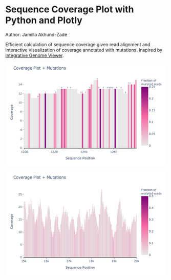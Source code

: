 # Sequence Coverage Plot with Python and Plotly

Author: Jamilla Akhund-Zade

Efficient calculation of sequence coverage given read alignment and interactive visualization of coverage annotated with mutations. Inspired by [Integrative Genome Viewer](https://software.broadinstitute.org/software/igv/UserGuide). 

![small region of interest](small_region.png "<100bp region of interest")

![large region of interest](large_region.png "5000bp region of interest")